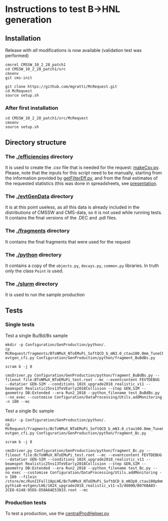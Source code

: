# Instructions to test B->HNL generation

## Installation
Release with *all* modifications is now available (validation test was performed)
```
cmsrel CMSSW_10_2_28_patch1
cd CMSSW_10_2_28_patch1/src
cmsenv
git cms-init

git clone https://github.com/mgratti/McRequest.git 
cd McRequest
source setup.sh
```

### After first installation
```
cd CMSSW_10_2_28_patch1/src/McRequest
cmsenv
source setup.sh
```

## Directory structure

### The [./efficiencies](./efficiencies) directory
It is used to create the .csv file that is needed for the request: [makeCsv.py](./efficiencies/makeCsv.py).
Please, note that the inputs for this script need to be manually, starting from the information provided by [getFilterEff.py](./slurm/getFilterEff.py), and from the final estimates of the requested statistics (this was done in spreadsheets, see [presentation](https://indico.cern.ch/event/1054487/contributions/4431389/attachments/2278382/3873756/2021_07_07_Bpark_Signal_forEXO.pdf).

### The [./evtGenData](./evtGenData) directory
It is at this point useless, as all this data is already included in the distributions of CMSSW and CMS-data, so it is not used while running tests.
It contains the final versions of the .DEC and .pdl files.

### The [./fragments](./fragments) directory
It contains the final fragments that were used for the request

### The [./python](./python) directory
It contains a copy of the `objects.py`, `decays.py`, `common.py` libraries.
In truth only the class `Point` is used.

### The [./slurm](./slurm) directory
It is used to run the sample production


## Tests

### Single tests
Test a single Bu/Bd/Bs sample
```
mkdir -p Configuration/GenProduction/python/.
cp McRequest/fragments/BToNMuX_NToEMuPi_SoftQCD_b_mN3.0_ctau100.0mm_TuneCP5_13TeV_pythia8-evtgen_cfi.py Configuration/GenProduction/python/fragment_BuBdBs.py

scram b -j 8

cmsDriver.py Configuration/GenProduction/python/fragment_BuBdBs.py --fileout file:BToNMuX_NToEMuPi_test.root --mc --eventcontent FEVTDEBUG --datatier GEN-SIM --conditions 102X_upgrade2018_realistic_v11 --beamspot Realistic25ns13TeVEarly2018Collision --step GEN,SIM --geometry DB:Extended --era Run2_2018 --python_filename test_BuBdBs.py --no_exec --customise Configuration/DataProcessing/Utils.addMonitoring -n 100 --mc
```

Test a single Bc sample
```
mkdir -p Configuration/GenProduction/python/.
cp McRequest/fragments/BcToNMuX_NToEMuPi_SoftQCD_b_mN3.0_ctau100.0mm_TuneCP5_13TeV_pythia8-evtgen_cfi.py Configuration/GenProduction/python/fragment_Bc.py

scram b -j 8

cmsDriver.py Configuration/GenProduction/python/fragment_Bc.py --fileout file:BcToNMuX_NToEMuPi_test.root --mc --eventcontent FEVTDEBUG --datatier GEN-SIM --conditions 102X_upgrade2018_realistic_v11 --beamspot Realistic25ns13TeVEarly2018Collision --step GEN,SIM --geometry DB:Extended --era Run2_2018 --python_filename test_Bc.py --no_exec --customise Configuration/DataProcessing/Utils.addMonitoring -n 100 --filein /store/mc/RunIIFall18pLHE/BcToNMuX_NToEMuPi_SoftQCD_b_mN3p0_ctau100p0mm_TuneCP5_13TeV-pythia8-evtgen/LHE/102X_upgrade2018_realistic_v11-v3/40000/B076BA85-2CE0-6148-95E6-D58A6AE53833.root --mc
```

### Production tests
To test a production, use the [centralProdHelper.py](./slurm/centralProdHelper.py)








